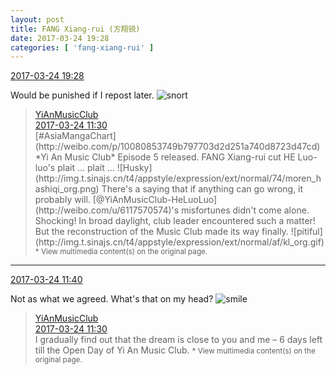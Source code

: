 ```yaml
---
layout: post
title: FANG Xiang-rui (方翔锐)
date: 2017-03-24 19:28
categories: [ 'fang-xiang-rui' ]
---
```


<div class="weibo-info">
  <a href="http://weibo.com/6117583008/EBiSMCic2">2017-03-24 19:28</a>
</div>

Would be punished if I repost later. ![snort](http://img.t.sinajs.cn/t4/appstyle/expression/ext/normal/49/hatea_org.gif)

<!-- more -->

> <div class="weibo-post-name">
>   <a href="http://weibo.com/u/6094546964">YiAnMusicClub</a>
> </div>
> <div class="weibo-info">
>   <a href="http://weibo.com/6094546964/EBg4Ps737">2017-03-24 11:30</a>
> </div>
> [#AsiaMangaChart](http://weibo.com/p/10080853749b797703d2d251a740d8723d47cd) *Yi An Music Club* Episode 5 released. FANG Xiang-rui cut HE Luo-luo's plait … plait … ![Husky](http://img.t.sinajs.cn/t4/appstyle/expression/ext/normal/74/moren_hashiqi_org.png) There's a saying that if anything can go wrong, it probably will. [@YiAnMusicClub-HeLuoLuo](http://weibo.com/u/6117570574)'s misfortunes didn't come alone. Shocking! In broad daylight, club leader encountered such a matter! But the reconstruction of the Music Club made its way finally. ![pitiful](http://img.t.sinajs.cn/t4/appstyle/expression/ext/normal/af/kl_org.gif)  
> <small>* View multimedia content(s) on the original page.</small>

---

<div class="weibo-info">
  <a href="http://weibo.com/6117583008/EBfOJBULO">2017-03-24 11:40</a>
</div>

Not as what we agreed. What's that on my head? ![smile](http://img.t.sinajs.cn/t4/appstyle/expression/ext/normal/5c/huanglianwx_org.gif)

> <div class="weibo-post-name">
>   <a href="http://weibo.com/u/6094546964">YiAnMusicClub</a>
> </div>
> <div class="weibo-info">
>   <a href="http://weibo.com/6094546964/EBfKwnNhN">2017-03-24 11:30</a>
> </div>
> I gradually find out that the dream is close to you and me – 6 days left till the Open Day of Yi An Music Club.  
> <small>* View multimedia content(s) on the original page.</small>
